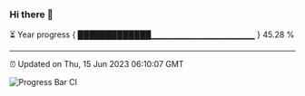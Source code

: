 ### Hi there 👋

⏳ Year progress { █████████████▁▁▁▁▁▁▁▁▁▁▁▁▁▁▁▁▁ } 45.28 %

---

⏰ Updated on Thu, 15 Jun 2023 06:10:07 GMT

![Progress Bar CI](https://github.com/Shyam-Makwana/GitHub-Actions-Demo/workflows/Progress%20Bar%20CI/badge.svg)
